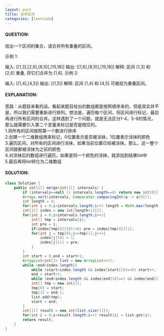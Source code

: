 ```yaml
---
layout: post
title: 合并区间
categories: [leetcode]
---
```

#### QUESTION:
给出一个区间的集合，请合并所有重叠的区间。

示例 1:

输入: [[1,3],[2,6],[8,10],[15,18]]
输出: [[1,6],[8,10],[15,18]]
解释: 区间 [1,3] 和 [2,6] 重叠, 将它们合并为 [1,6].
示例 2:

输入: [[1,4],[4,5]]
输出: [[1,5]]
解释: 区间 [1,4] 和 [4,5] 可被视为重叠区间。
#### EXPLANATION:
思路：从题目来看的话，看起来题目给出的数组都是按照顺序来的，但是其实并不是，所以我们需要重新进行排列。想法是，遍历每个区间，将区间进行标记，最后再进行所有区间的合并。这样遇到了一个问题，就是无法区分1-4，5-6的情况，那么就需要引入第二个变量来标记是否是相交的。  
1.将所有的区间按照第一个数进行排序  
2.创建一个二维数组用来标记，0位置表示是否被涂抹，1位置表示涂抹的颜色  
3.遍历区间，对所有的区间进行涂抹，如果当前位置已经被涂抹，那么，这一整个区间就都被涂抹为之前的颜色  
4.对涂抹后的数组进行遍历，如果是同一个颜色的涂抹，就添加到结果list中  
5.最后再将list转化为二维数组  
#### SOLUTION:
```JAVA
class Solution {
    public int[][] merge(int[][] intervals) {
        if (intervals==null || intervals.length==0) return new int[0][];
        Arrays.sort(intervals, Comparator.comparingInt(a -> a[0]));
        int length = 0;
        for(int i = 0;i<intervals.length;i++) length = Math.max(length,intervals[i][1]);
        int[][] index = new int[length+1][2];
        for(int i = 0;i<intervals.length;i++){
            int[] tmp = intervals[i];
            int pre = i;
            if(index[tmp[0]][0]!=0) pre = index[tmp[0]][1];
            for(int j = tmp[0];j<=tmp[1];j++){
                index[j][0] = 1;
                index[j][1] = pre;
            }
        }
        int start = 0,end = start+1;
        ArrayList<int[]> list = new ArrayList<>();
        while (end<index.length){
            while (start<index.length && index[start][0]==0) start++;
            end = start+1;
            while (end<index.length && index[end][0]==1 && index[end][1]==index[end-1][1]) end++;
            int[] tmp = new int[2];
            tmp[0] = start;
            tmp[1] = end-1;
            list.add(tmp);
            start = end;
        }
        int[][] result = new int[list.size()][];
        for(int i = 0;i<result.length;i++) result[i] = list.get(i);
        return result;
    }
}
```